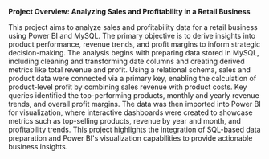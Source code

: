 **Project Overview: Analyzing Sales and Profitability in a Retail Business**  

This project aims to analyze sales and profitability data for a retail business using Power BI and MySQL. The primary objective is to derive insights into product performance, revenue trends, and profit margins to inform strategic decision-making. The analysis begins with preparing data stored in MySQL, including cleaning and transforming date columns and creating derived metrics like total revenue and profit. Using a relational schema, sales and product data were connected via a primary key, enabling the calculation of product-level profit by combining sales revenue with product costs. Key queries identified the top-performing products, monthly and yearly revenue trends, and overall profit margins. The data was then imported into Power BI for visualization, where interactive dashboards were created to showcase metrics such as top-selling products, revenue by year and month, and profitability trends. This project highlights the integration of SQL-based data preparation and Power BI's visualization capabilities to provide actionable business insights.

